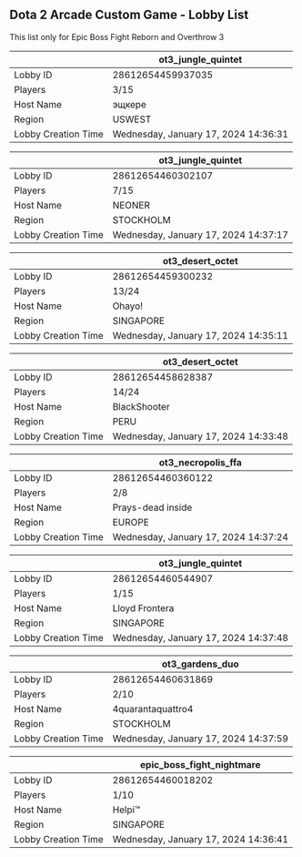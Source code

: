 ## Dota 2 Arcade Custom Game - Lobby List

This list only for Epic Boss Fight Reborn and Overthrow 3

|  | ot3_jungle_quintet |
| ------ | ------ |
| Lobby ID | 28612654459937035 |
| Players | 3/15 |
| Host Name | эщкере |
| Region | USWEST |
| Lobby Creation Time | Wednesday, January 17, 2024 14:36:31 |


|  | ot3_jungle_quintet |
| ------ | ------ |
| Lobby ID | 28612654460302107 |
| Players | 7/15 |
| Host Name | NEONER |
| Region | STOCKHOLM |
| Lobby Creation Time | Wednesday, January 17, 2024 14:37:17 |


|  | ot3_desert_octet |
| ------ | ------ |
| Lobby ID | 28612654459300232 |
| Players | 13/24 |
| Host Name | Ohayo! |
| Region | SINGAPORE |
| Lobby Creation Time | Wednesday, January 17, 2024 14:35:11 |


|  | ot3_desert_octet |
| ------ | ------ |
| Lobby ID | 28612654458628387 |
| Players | 14/24 |
| Host Name | BlackShooter |
| Region | PERU |
| Lobby Creation Time | Wednesday, January 17, 2024 14:33:48 |


|  | ot3_necropolis_ffa |
| ------ | ------ |
| Lobby ID | 28612654460360122 |
| Players | 2/8 |
| Host Name | Prays-dead inside |
| Region | EUROPE |
| Lobby Creation Time | Wednesday, January 17, 2024 14:37:24 |


|  | ot3_jungle_quintet |
| ------ | ------ |
| Lobby ID | 28612654460544907 |
| Players | 1/15 |
| Host Name | Lloyd Frontera |
| Region | SINGAPORE |
| Lobby Creation Time | Wednesday, January 17, 2024 14:37:48 |


|  | ot3_gardens_duo |
| ------ | ------ |
| Lobby ID | 28612654460631869 |
| Players | 2/10 |
| Host Name | 4quarantaquattro4 |
| Region | STOCKHOLM |
| Lobby Creation Time | Wednesday, January 17, 2024 14:37:59 |


|  | epic_boss_fight_nightmare |
| ------ | ------ |
| Lobby ID | 28612654460018202 |
| Players | 1/10 |
| Host Name | Helpi™ |
| Region | SINGAPORE |
| Lobby Creation Time | Wednesday, January 17, 2024 14:36:41 |


